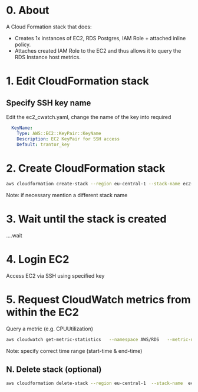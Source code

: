 # 0. About

A Cloud Formation stack that does:
- Creates 1x instances of EC2, RDS Postgres, IAM Role + attached inline policy.
- Attaches created IAM Role to the EC2 and thus allows it to query the RDS Instance host metrics. 

# 1. Edit CloudFormation stack
## Specify SSH key name
Edit the ec2_cwatch.yaml, change the name of the key into required

```yaml
  KeyName:
    Type: AWS::EC2::KeyPair::KeyName
    Description: EC2 KeyPair for SSH access
    Default: trantor_key
```

# 2. Create CloudFormation stack
```bash
aws cloudformation create-stack --region eu-central-1 --stack-name ec2-tantor-stack --template-body file://ec2_cwatch.yaml  --capabilities CAPABILITY_IAM
```
Note: if necessary mention a different stack name


# 3. Wait until the stack is created
....wait


# 4. Login EC2

Access EC2 via SSH using specified key

# 5. Request CloudWatch metrics from within the EC2

Query a metric (e.g. CPUUtilization)
```bash
aws cloudwatch get-metric-statistics   --namespace AWS/RDS   --metric-name CPUUtilization   --dimensions Name=DBInstanceIdentifier,Value=ec2-tantor-stack-pg   --start-time 2025-08-27T18:00:00Z   --end-time 2025-08-27T22:00:00Z   --period 300   --statistics Average --region=eu-central-1
```
Note: specify correct time range (start-time & end-time)

## N. Delete stack (optional)

```bash
aws cloudformation delete-stack --region eu-central-1  --stack-name  ec2-tantor-stack
```